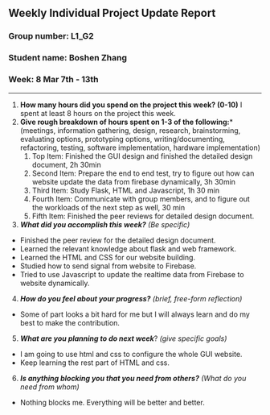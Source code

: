 ## Weekly Individual Project Update Report
### Group number: L1_G2
### Student name: Boshen Zhang
### Week: 8 Mar 7th - 13th
___
1. **How many hours did you spend on the project this week? (0-10)**
I spent at least 8 hours on the project this week.
2. **Give rough breakdown of hours spent on 1-3 of the following:***
   (meetings, information gathering, design, research, brainstorming, evaluating options, prototyping options, writing/documenting, refactoring, testing, software implementation, hardware implementation)
   1. Top Item: Finished the GUI design and finished the detailed design document, 2h 30min
   2. Second Item: Prepare the end to end test, try to figure out how can website update the data from firebase dynamically, 3h 30min
   3. Third Item: Study Flask, HTML and Javascript, 1h 30 min
   4. Fourth Item: Communicate with group members, and to figure out the workloads of the next step as well, 30 min
   5. Fifth Item: Finished the peer reviews for detailed design document.
3. ***What did you accomplish this week?*** _(Be specific)_
  - Finished the peer review for the detailed design document.
  - Learned the relevant knowledge about flask and web framework.
  - Learned the HTML and CSS for our website building.
  - Studied how to send signal from website to Firebase.
  - Tried to use Javascript to update the realtime data from Firebase to website dynamically.
4. ***How do you feel about your progress?*** _(brief, free-form reflection)_
  - Some of part looks a bit hard for me but I will always learn and do my best to make the contribution.
5. ***What are you planning to do next week***? _(give specific goals)_
  - I am going to use html and css to configure the whole GUI website.
  - Keep learning the rest part of HTML and css.
6. ***Is anything blocking you that you need from others?*** _(What do you need from whom)_
  - Nothing blocks me. Everything will be better and better.

